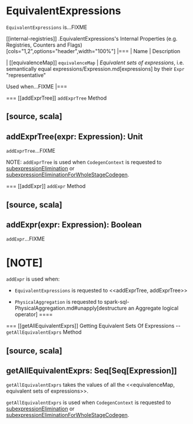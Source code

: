 # EquivalentExpressions

`EquivalentExpressions` is...FIXME

[[internal-registries]]
.EquivalentExpressions's Internal Properties (e.g. Registries, Counters and Flags)
[cols="1,2",options="header",width="100%"]
|===
| Name
| Description

| [[equivalenceMap]] `equivalenceMap`
| *Equivalent sets of expressions*, i.e. semantically equal expressions/Expression.md[expressions] by their `Expr` "representative"

Used when...FIXME
|===

=== [[addExprTree]] `addExprTree` Method

[source, scala]
----
addExprTree(expr: Expression): Unit
----

`addExprTree`...FIXME

NOTE: `addExprTree` is used when `CodegenContext` is requested to [subexpressionElimination](whole-stage-code-generation/CodegenContext.md#subexpressionElimination) or [subexpressionEliminationForWholeStageCodegen](whole-stage-code-generation/CodegenContext.md#subexpressionEliminationForWholeStageCodegen).

=== [[addExpr]] `addExpr` Method

[source, scala]
----
addExpr(expr: Expression): Boolean
----

`addExpr`...FIXME

[NOTE]
====
`addExpr` is used when:

* `EquivalentExpressions` is requested to <<addExprTree, addExprTree>>

* `PhysicalAggregation` is requested to spark-sql-PhysicalAggregation.md#unapply[destructure an Aggregate logical operator]
====

=== [[getAllEquivalentExprs]] Getting Equivalent Sets Of Expressions -- `getAllEquivalentExprs` Method

[source, scala]
----
getAllEquivalentExprs: Seq[Seq[Expression]]
----

`getAllEquivalentExprs` takes the values of all the <<equivalenceMap, equivalent sets of expressions>>.

`getAllEquivalentExprs` is used when `CodegenContext` is requested to [subexpressionElimination](whole-stage-code-generation/CodegenContext.md#subexpressionElimination) or [subexpressionEliminationForWholeStageCodegen](whole-stage-code-generation/CodegenContext.md#subexpressionEliminationForWholeStageCodegen).
